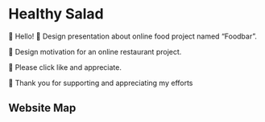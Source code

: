 # Healthy Salad

👋 Hello!
🍲 Design presentation about online food project named “Foodbar”.

🎨 Design motivation for an online restaurant project.

💖 Please click like and appreciate.

🙏 Thank you for supporting and appreciating my efforts

## Website Map
